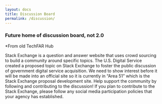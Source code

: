 ```yaml
---
layout: docs
title: Discussion Board
permalink: /discussion/
---
```

### Future home of discussion board, not 2.0

*From old TechFAR Hub

Stack Exchange is a question and answer website that uses crowd sourcing to build a community around specific topics. The U.S. Digital Service created a proposed topic on Stack Exchange to foster the public discussion of government digital service acquisition. We need to show interest before it will be made into an official site so it is currently in “Area 51” which is the Stack Exchange proposal development site. Help support the community by following and contributing to the discussion! If you plan to contribute to the Stack Exchange, please follow any social media participation policies that your agency has established.
